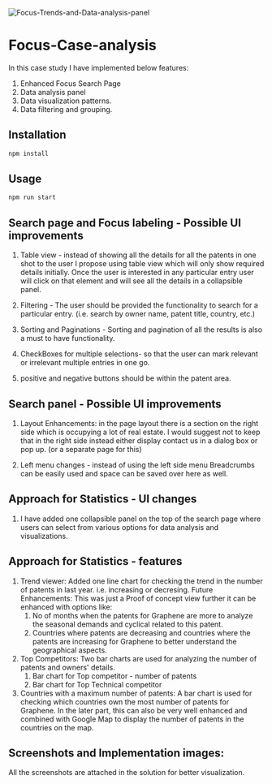 ![Focus-Trends-and-Data-analysis-panel](https://user-images.githubusercontent.com/7908577/117548233-6cda0880-b051-11eb-8b1b-d45b799fca0d.png)


# Focus-Case-analysis

In this case study I have implemented below features:
1. Enhanced Focus Search Page
2. Data analysis panel 
3. Data visualization patterns.
4. Data filtering and grouping. 

## Installation

```bash
npm install
```

## Usage

```bash
npm run start
```

##  Search page and Focus labeling - Possible UI improvements

1. Table view - instead of showing all the details for all the patents in one shot to the user I propose using table view which will only show required details initially. Once the user is interested in any particular entry user will click on that element and will see all the details in a collapsible panel.

2. Filtering  - The user should be provided the functionality to search for a particular entry. (i.e. search by owner name, patent title, country, etc.)

3. Sorting and Paginations - Sorting and pagination of all the results is also a must to have functionality.

4. CheckBoxes for multiple selections- so that the user can mark relevant or irrelevant multiple entries in one go.

5. positive and negative buttons should be within the patent area.

##  Search panel - Possible UI improvements

1. Layout Enhancements: in the page layout there is a section on the right side which is occupying a lot of real estate. I would suggest not to keep that in the right side instead either display contact us in a dialog box or pop up. (or a separate page for this)

2. Left menu changes - instead of using the left side menu Breadcrumbs can be easily used and space can be saved over here as well.

## Approach for Statistics - UI changes

1. I have added one collapsible panel on the top of the search page where users can select from various options for data analysis and visualizations.

## Approach for Statistics - features


1. Trend viewer: Added one line chart for checking the trend in the number of patents in last year. i.e. increasing or decresing.
Future Enhancements: This was just a Proof of concept view further it can be enhanced with options like:
   1. No of months when the patents for Graphene are more to analyze 
      the seasonal demands and cyclical related to this patent.
   2. Countries where patents are decreasing and countries where the 
      patents are increasing for Graphene to better understand the 
      geographical aspects. 
2. Top Competitors: Two bar charts are used for analyzing the number 
      of patents and owners' details.
    1. Bar chart for Top competitor - number of patents
    2. Bar chart for Top Technical competitor
3. Countries with a maximum number of patents: A bar chart is used for checking which countries own the most number of patents for Graphene. In the later part, this can also be very well enhanced and combined with Google Map to display the number of patents in the countries on the map.
  
## Screenshots and Implementation images:

All the screenshots are attached in the solution for better visualization.
